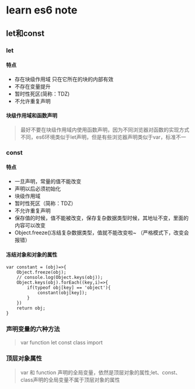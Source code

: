 # learn es6 note

## let和const

### let

#### 特点

+ 存在块级作用域 只在它所在的块的内部有效
+ 不存在变量提升
+ 暂时性死区(简称：TDZ)
+ 不允许重复声明

#### 块级作用域和函数声明
> 最好不要在块级作用域内使用函数声明，因为不同浏览器对函数的实现方式不同，es6环境类似于let声明，但是有些浏览器声明类似于var，标准不一

### const

#### 特点

+ 一旦声明，常量的值不能改变
+ 声明以后必须初始化
+ 块级作用域
+ 暂时性死区（简称：TDZ）
+ 不允许重复声明
+ 保存值的时候，值不能被改变，保存复杂数据类型时候，其地址不变，里面的内容可以改变
+ Object.freeze()冻结复杂数据类型，值就不能改变啦~ （严格模式下，改变会报错）

#### 冻结对象和对象的属性
```
var constant = (obj)=>{
    Object.freeze(obj);
    // console.log(Object.keys(obj));
    Object.keys(obj).forEach((key,i)=>{
        if(typeof obj[key] == 'object'){
            constant(obj[key]);
        }
    })
    return obj;
}
```

### 声明变量的六种方法
> var function let const class import

### 顶层对象属性
> var 和 function 声明的全局变量，依然是顶层对象的属性;let、const、class声明的全局变量不属于顶层对象的属性